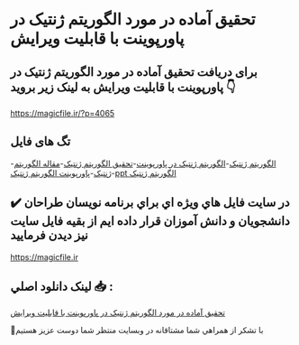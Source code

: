 # تحقیق آماده در مورد الگوریتم ژنتیک در پاورپوینت با قابلیت ویرایش

## برای دریافت تحقیق آماده در مورد الگوریتم ژنتیک در پاورپوینت با قابلیت ویرایش به لینک زیر بروید 👇

https://magicfile.ir/?p=4065

## تگ های فایل

-[الگوریتم ژنتیک](https://magicfile.ir/product/%d8%aa%d8%ad%d9%82%db%8c%d9%82-%d8%a7%d9%84%da%af%d9%88%d8%b1%db%8c%d8%aa%d9%85-%da%98%d9%86%d8%aa%db%8c%da%a9%d8%af%d8%b1-%d9%be%d8%a7%d9%88%d8%b1%d9%be%d9%88%db%8c%d9%86%d8%aa/)-[الگوریتم ژنتیک در پاورپوینت](https://magicfile.ir/product/%d8%aa%d8%ad%d9%82%db%8c%d9%82-%d8%a7%d9%84%da%af%d9%88%d8%b1%db%8c%d8%aa%d9%85-%da%98%d9%86%d8%aa%db%8c%da%a9%d8%af%d8%b1-%d9%be%d8%a7%d9%88%d8%b1%d9%be%d9%88%db%8c%d9%86%d8%aa/)-[تحقیق الگوریتم ژنتیک](https://magicfile.ir/product/%d8%aa%d8%ad%d9%82%db%8c%d9%82-%d8%a7%d9%84%da%af%d9%88%d8%b1%db%8c%d8%aa%d9%85-%da%98%d9%86%d8%aa%db%8c%da%a9%d8%af%d8%b1-%d9%be%d8%a7%d9%88%d8%b1%d9%be%d9%88%db%8c%d9%86%d8%aa/)-[مقاله الگوریتم ژنتیک](https://magicfile.ir/product/%d8%aa%d8%ad%d9%82%db%8c%d9%82-%d8%a7%d9%84%da%af%d9%88%d8%b1%db%8c%d8%aa%d9%85-%da%98%d9%86%d8%aa%db%8c%da%a9%d8%af%d8%b1-%d9%be%d8%a7%d9%88%d8%b1%d9%be%d9%88%db%8c%d9%86%d8%aa/)-[پاورپوینت الگوریتم ژنتیک](https://magicfile.ir/product/%d8%aa%d8%ad%d9%82%db%8c%d9%82-%d8%a7%d9%84%da%af%d9%88%d8%b1%db%8c%d8%aa%d9%85-%da%98%d9%86%d8%aa%db%8c%da%a9%d8%af%d8%b1-%d9%be%d8%a7%d9%88%d8%b1%d9%be%d9%88%db%8c%d9%86%d8%aa/)-[ppt الگوریتم ژنتیک](https://magicfile.ir/product/%d8%aa%d8%ad%d9%82%db%8c%d9%82-%d8%a7%d9%84%da%af%d9%88%d8%b1%db%8c%d8%aa%d9%85-%da%98%d9%86%d8%aa%db%8c%da%a9%d8%af%d8%b1-%d9%be%d8%a7%d9%88%d8%b1%d9%be%d9%88%db%8c%d9%86%d8%aa/)

## ✔️ در سايت فايل هاي ويژه اي براي برنامه نويسان طراحان دانشجويان و دانش آموزان قرار داده ايم از بقيه فايل سايت نيز ديدن فرماييد

https://magicfile.ir


## لينک دانلود اصلي 📥 :

[تحقیق آماده در مورد الگوریتم ژنتیک در پاورپوینت با قابلیت ویرایش](https://magicfile.ir/product/%d8%aa%d8%ad%d9%82%db%8c%d9%82-%d8%a7%d9%84%da%af%d9%88%d8%b1%db%8c%d8%aa%d9%85-%da%98%d9%86%d8%aa%db%8c%da%a9%d8%af%d8%b1-%d9%be%d8%a7%d9%88%d8%b1%d9%be%d9%88%db%8c%d9%86%d8%aa/) 


🙏با تشکر از همراهي شما مشتاقانه در وبسایت منتظر شما دوست عزیز هستیم

